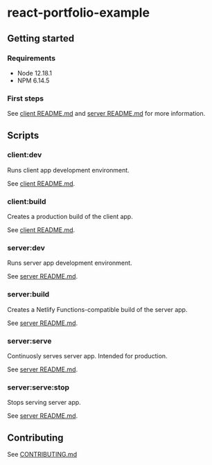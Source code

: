 # react-portfolio-example

## Getting started

### Requirements

-   Node 12.18.1
-   NPM 6.14.5

### First steps

See [client README.md](./client/README.md) and [server README.md](./server/README.md) for more information.

## Scripts

### client:dev

Runs client app development environment.

See [client README.md](./client/README.md).

### client:build

Creates a production build of the client app.

See [client README.md](./client/README.md).

### server:dev

Runs server app development environment.

See [server README.md](./server/README.md).

### server:build

Creates a Netlify Functions-compatible build of the server app.

See [server README.md](./server/README.md).

### server:serve

Continuosly serves server app. Intended for production.

See [server README.md](./server/README.md).

### server:serve:stop

Stops serving server app.

See [server README.md](./server/README.md).

## Contributing

See [CONTRIBUTING.md](./CONTRIBUTING.md)
